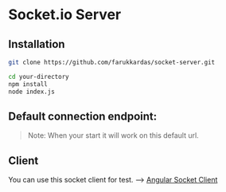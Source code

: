 # Socket.io Server


## Installation

```sh
git clone https://github.com/farukkardas/socket-server.git 
```

```sh
cd your-directory
npm install
node index.js
```


## Default connection endpoint:
> Note:  When your start it will work on this default url.



## Client 
You can use this socket client for test. --> [Angular Socket Client](https://github.com/farukkardas/angular-socketio-client.git)



